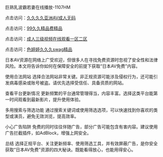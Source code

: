 巨熟乳波霸若妻在线播放-1107HM

点击访问：<a href="https://heiliaowzu4ur.pages.dev">久久久久亚洲AV成人无码</a>

点击访问：<a href="https://heiliaoe8ajia.pages.dev">99久久精品费精品</a>

点击访问：<a href="https://heiliao2dmwwy.pages.dev">成人三级视频在线观看一区二区</a>

点击访问：<a href="https://heiliaozj3tjd.pages.dev">色婷婷久久久swag精品</a>


日本AV资源在网络上广受欢迎，但很多人在寻找免费资源时忽视了安全性和法律风险。本文将告诉你如何在保障安全的前提下获取“日本AV免费”内容。

使用合法网站
选择合法网站非常关键。非正规资源可能涉及侵权行为，还可能引发病毒感染或账号被盗。请优先选择受信任、具备资质的网站。

查看平台更新情况
更新频繁的平台通常管理得当，内容丰富。选择这类平台能第一时间观看到最新影片，提升使用体验。

多用搜索与筛选功能
通过搜索关键词或使用筛选选项，可以快速找到你喜欢的类型或演员，避免无效浏览，提高效率。

小心广告陷阱
免费的同时往往伴随广告，部分广告可能包含有害内容。建议使用广告拦截插件，如AdBlock，增强上网安全。

总结
选择正规平台、关注更新频率、使用筛选工具，并有效屏蔽广告，是你安全获取“日本AV免费”资源的四大秘诀。既能看得放心，也能用得安心。

<span style="display:none;">[Canonical link]( )</span>
